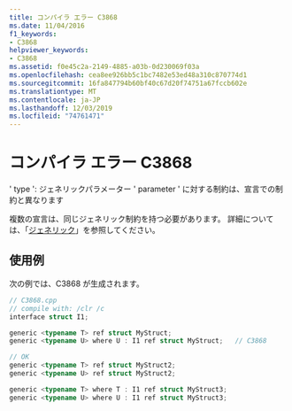 ```yaml
---
title: コンパイラ エラー C3868
ms.date: 11/04/2016
f1_keywords:
- C3868
helpviewer_keywords:
- C3868
ms.assetid: f0e45c2a-2149-4885-a03b-0d230069f03a
ms.openlocfilehash: cea8ee926bb5c1bc7482e53ed48a310c870774d1
ms.sourcegitcommit: 16fa847794b60bf40c67d20f74751a67fccb602e
ms.translationtype: MT
ms.contentlocale: ja-JP
ms.lasthandoff: 12/03/2019
ms.locfileid: "74761471"
---
```

# <a name="compiler-error-c3868"></a>コンパイラ エラー C3868

' type ': ジェネリックパラメーター ' parameter ' に対する制約は、宣言での制約と異なります

複数の宣言は、同じジェネリック制約を持つ必要があります。  詳細については、「[ジェネリック](../../extensions/generics-cpp-component-extensions.md)」を参照してください。

## <a name="example"></a>使用例

次の例では、C3868 が生成されます。

```cpp
// C3868.cpp
// compile with: /clr /c
interface struct I1;

generic <typename T> ref struct MyStruct;
generic <typename U> where U : I1 ref struct MyStruct;   // C3868

// OK
generic <typename T> ref struct MyStruct2;
generic <typename U> ref struct MyStruct2;

generic <typename T> where T : I1 ref struct MyStruct3;
generic <typename U> where U : I1 ref struct MyStruct3;
```
